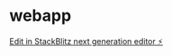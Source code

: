 # webapp

[Edit in StackBlitz next generation editor ⚡️](https://stackblitz.com/~/github.com/vianova-smart/webapp)